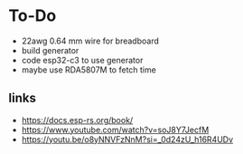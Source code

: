 # To-Do
* 22awg 0.64 mm wire for breadboard
* build generator
* code esp32-c3 to use generator
* maybe use RDA5807M to fetch time

## links
* https://docs.esp-rs.org/book/
* https://www.youtube.com/watch?v=soJ8Y7JecfM
* https://youtu.be/o8yNNVFzNnM?si=_0d24zU_h16R4UDv

